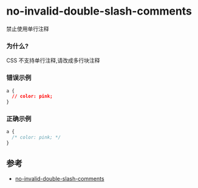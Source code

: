 # no-invalid-double-slash-comments

禁止使用单行注释

### 为什么?

CSS 不支持单行注释,请改成多行块注释

### 错误示例

```css
a {
  // color: pink;
}
```

### 正确示例

```css
a {
  /* color: pink; */
}
```

## 参考

- [no-invalid-double-slash-comments](https://stylelint.io/user-guide/rules/list/no-invalid-double-slash-comments)
